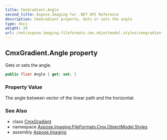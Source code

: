 ```yaml
---
title: CmxGradient.Angle
second_title: Aspose.Imaging for .NET API Reference
description: CmxGradient property. Gets or sets the angle
type: docs
weight: 20
url: /net/aspose.imaging.fileformats.cmx.objectmodel.styles/cmxgradient/angle/
---
```

## CmxGradient.Angle property

Gets or sets the angle.

```csharp
public float Angle { get; set; }
```

### Property Value

The angle between vector of the linear path and the horizontal.

### See Also

* class [CmxGradient](../)
* namespace [Aspose.Imaging.FileFormats.Cmx.ObjectModel.Styles](../../cmxgradient/)
* assembly [Aspose.Imaging](../../../)


